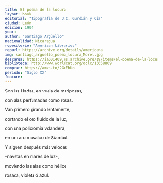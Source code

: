 ```yaml
---
title: El poema de la locura
layout: book
editorial: "Tipografía de J.C. Gurdián y Cia"
ciudad: León
edicion: 1904
year: 
author: "Santiago Argüello"
nacionalidad: Nicaragua
repositorio: "American Libraries"
repurl: https://archive.org/details/americana
img: santiago_arguello_poema_locura_Morel.jpg
descarga: https://ia601409.us.archive.org/19/items/el-poema-de-la-locura-santiago-arguello/El%20poema%20de%20la%20locura%20-%20Santiago%20Arg%C3%BCello.pdf
biblioteca: http://www.worldcat.org/oclc/13658809
comprar: https://amzn.to/2GcEhUo
periodo: "Siglo XX"
feature: 
---
```

 

Son las Hadas, en vuela de mariposas,
 
con alas perfumadas como rosas.
 
Van primero girando lentamente, 
 
cortando el oro fluido de la luz,
 
con una policromía volandera,
 
en un raro mosaico de Stambul. 
 
Y siguen después más veloces
 
-navetas en mares de luz-,
 
moviendo las alas como hélice
 
rosada, violeta ó azul.
